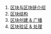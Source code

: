 1. [区块与区块链介绍](1-Introduction_to_blocks_and_blockchain.md)
2. [区块结构](2-Structure_of_a_block.md)
3. [区块创建 & 广播](3-Block_creation_broadcasting.md)
4. [区块验证 & 处理](4-Block_validation_processing.md)